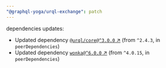 ```yaml
---
"@graphql-yoga/urql-exchange": patch
---
```


dependencies updates: 

- Updated dependency [`@urql/core@^3.0.0` ↗︎](https://www.npmjs.com/package/@urql/core/v/null) (from `^2.4.3`, in `peerDependencies`)
- Updated dependency [`wonka@^6.0.0` ↗︎](https://www.npmjs.com/package/wonka/v/null) (from `^4.0.15`, in `peerDependencies`)
